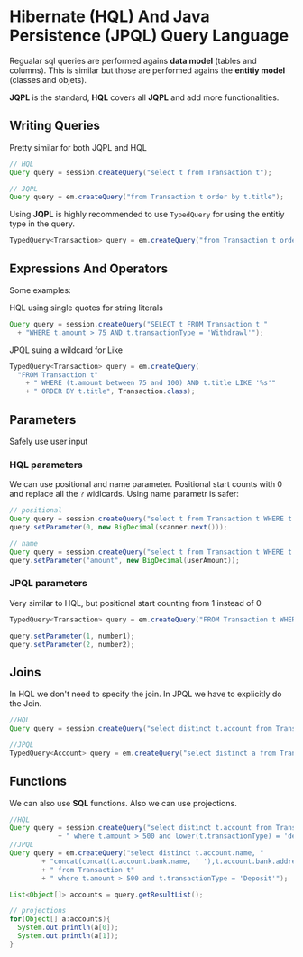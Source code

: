# Hibernate (HQL) And Java Persistence (JPQL) Query Language

Regualar sql queries are performed agains **data model** (tables and columns).
This is similar but those are performed agains the **entitiy model** (classes and objets).

**JQPL** is the standard, **HQL** covers all **JQPL** and add more functionalities.

## Writing Queries

Pretty similar for both JQPL and HQL

```java
// HQL
Query query = session.createQuery("select t from Transaction t");

// JQPL
Query query = em.createQuery("from Transaction t order by t.title");
```

Using **JQPL** is highly recommended to use ```TypedQuery``` for using the entitiy type in the query.
```java
TypedQuery<Transaction> query = em.createQuery("from Transaction t order by t.title", Transaction.class);
```

## Expressions And Operators

Some examples:

HQL using single quotes for string literals
```java
Query query = session.createQuery("SELECT t FROM Transaction t "
  + "WHERE t.amount > 75 AND t.transactionType = 'Withdrawl'");
```

JPQL suing a wildcard for Like
```java
TypedQuery<Transaction> query = em.createQuery(
  "FROM Transaction t"
    + " WHERE (t.amount between 75 and 100) AND t.title LIKE '%s'"
    + " ORDER BY t.title", Transaction.class);
```

## Parameters
Safely use user input

### HQL parameters
We can use positional and name parameter. Positional start counts with 0 and replace all the ```?``` widlcards.
Using name parametr is safer:
```java
// positional
Query query = session.createQuery("select t from Transaction t WHERE t.amount > ?");
query.setParameter(0, new BigDecimal(scanner.next()));

// name
Query query = session.createQuery("select t from Transaction t WHERE t.amount > :amount");
query.setParameter("amount", new BigDecimal(userAmount));
```

### JPQL parameters
Very similar to HQL, but positional start counting from 1 instead of 0
```java
TypedQuery<Transaction> query = em.createQuery("FROM Transaction t WHERE (t.amount between ?1 and ?2)", Transaction.class);

query.setParameter(1, number1);
query.setParameter(2, number2);
```

## Joins
In HQL we don't need to specify the join. In JPQL we have to explicitly do the Join.

```java
//HQL
Query query = session.createQuery("select distinct t.account from Transaction t where t.amount > 500 and t.transactionType = 'Deposit'");

//JPQL
TypedQuery<Account> query = em.createQuery("select distinct a from Transaction t join t.account a where t.amount > 500 and t.transactionType = 'Deposit'",Account.class);
```

## Functions
We can also use **SQL** functions. Also we can use projections.

```java
//HQL
Query query = session.createQuery("select distinct t.account from Transaction t"
            + " where t.amount > 500 and lower(t.transactionType) = 'deposit'");
//JPQL
Query query = em.createQuery("select distinct t.account.name, "
        + "concat(concat(t.account.bank.name, ' '),t.account.bank.address.state)"
        + " from Transaction t"
        + " where t.amount > 500 and t.transactionType = 'Deposit'");

List<Object[]> accounts = query.getResultList();

// projections
for(Object[] a:accounts){
  System.out.println(a[0]);
  System.out.println(a[1]);
}
```